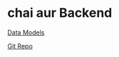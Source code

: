 # chai aur Backend

[Data Models](https://www.youtube.com/redirect?event=video_description&redir_token=QUFFLUhqbFF0TFdwaWdCZml5b2tINHgyNGw4VjFlRVQzd3xBQ3Jtc0tseWJWZkRXRjgxQ2FZZ09zV2t6WjdFbE5BdDl2WEtUSk9LZ084Q3A1Uk03RzlfQldINnJMaGZlN1gwbkxDYjhmMm1TNFpnZDdHT0k0QnR5aERRajJwWUZsTHBfckNmNnMzWDJ4OGlUNE40dUZweEVjNA&q=https%3A%2F%2Fapp.eraser.io%2Fworkspace%2FYtPqZ1VogxGy1jzIDkzj%3Forigin%3Dshare&v=9B4CvtzXRpc)

[Git Repo](https://www.youtube.com/redirect?event=video_description&redir_token=QUFFLUhqbTFmYW84UVRrdHlvSTc5U0VJQTNqQ2Z3b0ZsUXxBQ3Jtc0tuWHoxMjJ3cng3ajRSQnRSV1RELXlTSXZtVUQ0bjU3Mkx0RXpGR3JrZ1M1OFBFNzF2bTJkOWs4SWlpNWd5dXNiSkk1eUhiU2FRRjBIWUVmSHJVbGsybzd6azRkbU91T0FXM2NGdTVKTDVNekkydG1JUQ&q=https%3A%2F%2Fgithub.com%2Fhiteshchoudhary%2Fchai-backend&v=9B4CvtzXRpc)